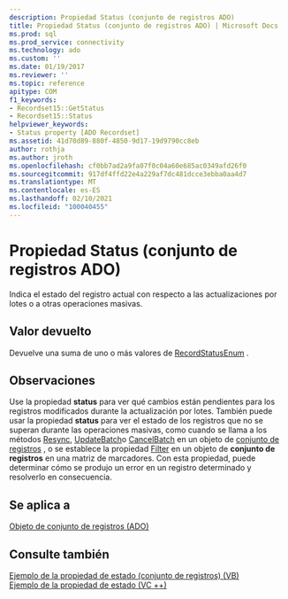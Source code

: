 ```yaml
---
description: Propiedad Status (conjunto de registros ADO)
title: Propiedad Status (conjunto de registros ADO) | Microsoft Docs
ms.prod: sql
ms.prod_service: connectivity
ms.technology: ado
ms.custom: ''
ms.date: 01/19/2017
ms.reviewer: ''
ms.topic: reference
apitype: COM
f1_keywords:
- Recordset15::GetStatus
- Recordset15::Status
helpviewer_keywords:
- Status property [ADO Recordset]
ms.assetid: 41d70d89-880f-4850-9d17-19d9790cc8eb
author: rothja
ms.author: jroth
ms.openlocfilehash: cf0bb7ad2a9fa07f0c04a60e685ac0349afd26f0
ms.sourcegitcommit: 917df4ffd22e4a229af7dc481dcce3ebba0aa4d7
ms.translationtype: MT
ms.contentlocale: es-ES
ms.lasthandoff: 02/10/2021
ms.locfileid: "100040455"
---
```

# <a name="status-property-ado-recordset"></a>Propiedad Status (conjunto de registros ADO)
Indica el estado del registro actual con respecto a las actualizaciones por lotes o a otras operaciones masivas.  
  
## <a name="return-value"></a>Valor devuelto  
 Devuelve una suma de uno o más valores de [RecordStatusEnum](./recordstatusenum.md) .  
  
## <a name="remarks"></a>Observaciones  
 Use la propiedad **status** para ver qué cambios están pendientes para los registros modificados durante la actualización por lotes. También puede usar la propiedad **status** para ver el estado de los registros que no se superan durante las operaciones masivas, como cuando se llama a los métodos [Resync](./resync-method.md), [UpdateBatch](./updatebatch-method.md)o [CancelBatch](./cancelbatch-method-ado.md) en un objeto de [conjunto de registros](./recordset-object-ado.md) , o se establece la propiedad [Filter](./filter-property.md) en un objeto de **conjunto de registros** en una matriz de marcadores. Con esta propiedad, puede determinar cómo se produjo un error en un registro determinado y resolverlo en consecuencia.  
  
## <a name="applies-to"></a>Se aplica a  
 [Objeto de conjunto de registros (ADO)](./recordset-object-ado.md)  
  
## <a name="see-also"></a>Consulte también  
 [Ejemplo de la propiedad de estado (conjunto de registros) (VB)](./status-property-example-recordset-vb.md)   
 [Ejemplo de la propiedad de estado (VC ++)](./status-property-example-vc.md)